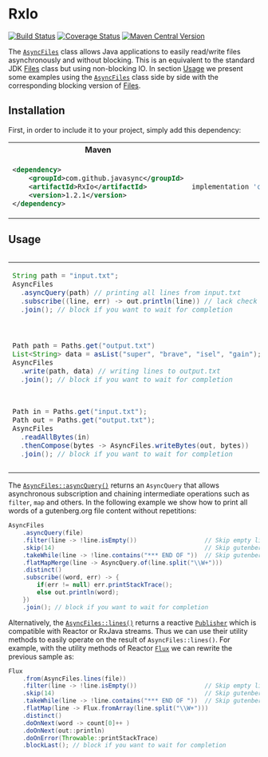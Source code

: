 # RxIo

[![Build Status](https://sonarcloud.io/api/project_badges/measure?project=com.github.javasync%3ARxIo&metric=alert_status)](https://sonarcloud.io/dashboard?id=com.github.javasync%3ARxIo)
[![Coverage Status](https://sonarcloud.io/api/project_badges/measure?project=com.github.javasync%3ARxIo&metric=coverage)](https://sonarcloud.io/dashboard?id=com.github.javasync%3ARxIo)
[![Maven Central Version](https://img.shields.io/maven-central/v/com.github.javasync/RxIo.svg)](https://search.maven.org/artifact/com.github.javasync/RxIo)

The [`AsyncFiles`](src/main/java/org/javaync/io/AsyncFiles.java) class allows Java
applications to easily read/write files asynchronously and without blocking.
This is an equivalent to the standard JDK
[Files](https://docs.oracle.com/javase/10/docs/api/java/nio/file/Files.html)
class but using non-blocking IO.
In section [Usage](#Usage) we present some examples using the
[`AsyncFiles`](src/main/java/org/javaync/io/AsyncFiles.java)
class side by side with the corresponding blocking version of
[Files](https://docs.oracle.com/javase/10/docs/api/java/nio/file/Files.html).

## Installation

First, in order to include it to your project,
simply add this dependency:

<table>
<tr>
<th>Maven</th>
<th>Gradle</th>
</tr>
<tr>
<td>

```xml
<dependency> 
    <groupId>com.github.javasync</groupId>
    <artifactId>RxIo</artifactId>
    <version>1.2.1</version>
</dependency>
```

</td>
<td>

```groovy
implementation 'com.github.javasync:RxIo:1.2.1'
```

</td>
</tr>
<table>

## Usage

<table>
<tr>
<td>

```java
String path = "input.txt";
AsyncFiles
  .asyncQuery(path) // printing all lines from input.txt
  .subscribe((line, err) -> out.println(line)) // lack check err
  .join(); // block if you want to wait for completion
```
    
</td>
<td>

```java
Path path = Paths.get("input.txt");
Files
  .lines(path) // printing all lines from input.txt
  .forEach(out::println)
```

</td>
</tr>
<tr>
<td>

```java

Path path = Paths.get("output.txt")
List<String> data = asList("super", "brave", "isel", "gain");
AsyncFiles
  .write(path, data) // writing lines to output.txt
  .join(); // block if you want to wait for completion
```

</td>
<td>

```java
/**
 *  Writing lines to output.txt
 */
Path path = Paths.get("output.txt")
List<String> data = asList("super", "brave", "isel", "gain");
Files.write(path, data);
```

</td>
</tr>
<tr>
<td>

```java
Path in = Paths.get("input.txt");
Path out = Paths.get("output.txt");
AsyncFiles
  .readAllBytes(in)
  .thenCompose(bytes -> AsyncFiles.writeBytes(out, bytes))
  .join(); // block if you want to wait for completion
```

</td>
<td>

```java
/**
 * Copying from one file to another.
 */
Path in = Paths.get("input.txt");
Path out = Paths.get("output.txt");
byte[] bytes = Files.readAllBytes(in);
Files.write(out, bytes);
```

</td>
</tr>
</table>

The [`AsyncFiles::asyncQuery()`](src/main/java/org/javaync/io/AsyncFiles.java#L60)
returns an `AsyncQuery` that allows asynchronous subscription and chaining intermediate operations
such as `filter`, `map` and others.
In the following example we show how to print all words of a gutenberg.org file content without repetitions:
```java
AsyncFiles
    .asyncQuery(file)
    .filter(line -> !line.isEmpty())                   // Skip empty lines
    .skip(14)                                          // Skip gutenberg header
    .takeWhile(line -> !line.contains("*** END OF "))  // Skip gutenberg footnote
    .flatMapMerge(line -> AsyncQuery.of(line.split("\\W+")))
    .distinct()
    .subscribe((word, err) -> {
        if(err != null) err.printStackTrace();
        else out.println(word);
    })
    .join(); // block if you want to wait for completion
```

Alternatively, the [`AsyncFiles::lines()`](src/main/java/org/javaync/io/AsyncFiles.java#L84)
returns a reactive [`Publisher`](https://www.reactive-streams.org/reactive-streams-1.0.0-javadoc/org/reactivestreams/Publisher.html)
which is compatible with Reactor or RxJava streams. 
Thus we can use their utility methods to easily operate on the result of `AsyncFiles::lines()`.
For example, with the utility methods of Reactor
[`Flux`](https://projectreactor.io/docs/core/release/api/reactor/core/publisher/Flux.html)
we can rewrite the previous sample as: 

```java
Flux
    .from(AsyncFiles.lines(file))
    .filter(line -> !line.isEmpty())                   // Skip empty lines
    .skip(14)                                          // Skip gutenberg header
    .takeWhile(line -> !line.contains("*** END OF "))  // Skip gutenberg footnote
    .flatMap(line -> Flux.fromArray(line.split("\\W+")))
    .distinct()
    .doOnNext(word -> count[0]++ )
    .doOnNext(out::println)
    .doOnError(Throwable::printStackTrace)
    .blockLast(); // block if you want to wait for completion
```
